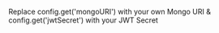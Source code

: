 Replace config.get('mongoURI') with your own Mongo URI & config.get('jwtSecret') with your JWT Secret

